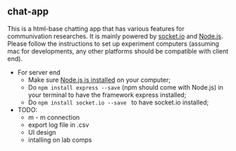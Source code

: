 ## chat-app

This is a html-base chatting app that has various features for communivation researches. It is mainly powered by [socket.io](http://socket.io) and [Node.js](https://nodejs.org/en/). Please follow the instructions to set up experiment computers (assuming mac for developments, any other platforms should be compatible with client end).

- For server end
  - Make sure [Node.js is installed](https://nodejs.org/en/) on your computer;
  - Do `npm install express --save` (npm should come with Node.js) in your terminal to have the framework express installed;
  - Do `npm install socket.io --save ` to have socket.io installed;
- TODO:
  - m - m connection
  - export log file in .csv
  - UI design
  - intalling on lab comps
